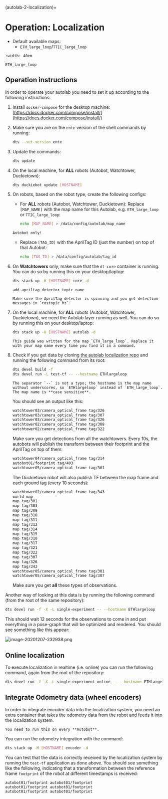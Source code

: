 (autolab-2-localization)=
# Operation: Localization

- Default available maps:
  - `ETH_large_loop`/`TTIC_large_loop`

```{figure} ./_images/localization-operations/eth_large_loop.png
:width: 40em

ETH_large_loop
```

## Operation instructions

In order to operate your autolab you need to set it up according to the following instructions:

1. Install `docker-compose` for the desktop machine: [https://docs.docker.com/compose/install/](https://docs.docker.com/compose/install/)
2. Make sure you are on the `ente` version of the shell commands by running:

    ```bash
    dts --set-version ente
    ```

3. Update the commands:

    ```bash
    dts update
    ```

4. On the local machine, for **ALL** robots (Autobot, Watchtower, Duckietown):

    ```bash
    dts duckiebot update [HOSTNAME]
    ```

5. On robots, based on the robot type, create the following configs:
    
    - For **ALL** robots (Autobot, Watchtower, Duckietown):
        Replace `[MAP_NAME]` with the map name for this Autolab, e.g. `ETH_large_loop` or `TTIC_large_loop`:

        ```bash
        echo [MAP_NAME] > /data/config/autolab/map_name
        ```

    ```{attention}
    Autobot only!
    ```

    - Replace `[TAG_ID]` with the AprilTag ID (just the number) on top of that Autobot:

        ```bash
        echo [TAG_ID] > /data/config/autolab/tag_id
        ```

6. On **Watchtowers** only, make sure that the `dt-core` container is running. You can do so by running this on your desktop/laptop:

    ```bash
    dts stack up -H [HOSTNAME] core -d
    ```

    ```{todo}
    add apriltag detector topic name
    ```

    ```{tip}
    Make sure the AprilTag detector is spinning and you get detection messages in `rostopic hz`.
    ```

7. On the local machine, for **ALL** robots (Autobot, Watchtower, Duckietown), we need the Autolab layer running as well. You can do so by running this on your desktop/laptop:

    ```bash
    dts stack up -H [HOSTNAME] autolab -d
    ```

    ```{note}
    This guide was written for the map `ETH_large_loop`. Replace it with your map name every time you find it in a command.
    ```

9. Check if you get data by cloning [the autolab localization repo](https://github.com/duckietown/dt-autolab-localization) and running the following command from its root:

    ```bash
    dts devel build -f
    dts devel run -L test-tf -- --hostname ETHlargeloop
    ```

    ```{attention}
    The separator `--` is not a typo; the hostname is the map name without underscores, so `ETHlargeloop` instead of `ETH_large_loop`. The map name is **case sensitive**.
      ```

    You should see an output like this:

    ```bash
    watchtower03/camera_optical_frame tag/326
    watchtower03/camera_optical_frame tag/307
    watchtower03/camera_optical_frame tag/326
    watchtower02/camera_optical_frame tag/308
    watchtower02/camera_optical_frame tag/322
    ```

    Make sure you get detections from all the watchtowers. Every 10s, the autobots will publish the transform between their footprint and the AprilTag on top of them:

    ```bash
    watchtower04/camera_optical_frame tag/314
    autobot01/footprint tag/403
    watchtower05/camera_optical_frame tag/301
    ```

    The Duckietown robot will also publish TF between the map frame and each ground tag (every 10 seconds):

    ```bash
    watchtower02/camera_optical_frame tag/343
    world map
    map tag/301
    map tag/303
    map tag/309
    map tag/310
    map tag/311
    map tag/312
    map tag/314
    map tag/315
    map tag/318
    map tag/317
    map tag/321
    map tag/322
    map tag/307
    map tag/326
    map tag/343
    watchtower05/camera_optical_frame tag/301
    watchtower05/camera_optical_frame tag/307
    ```

    Make sure you get **all** these types of observations.
    
Another way of looking at this data is by running the following command (from the root of the same repository):

```bash
dts devel run -f -X -L single-experiment -- --hostname ETHlargeloop
```

This should wait 12 seconds for the observations to come in and put everything in a pose-graph that will be optimized and rendered. You should see something like this appear:

![image-20201207-232938.png](./_images/localization-operations/image-20201207-232938.png)

## Online localization

To execute localization in realtime (i.e. online) you can run the following command, again from the root of the repository:


```bash
dts devel run -f -X -L single-experiment-online -- --hostname ETHlargeloop
```

## Integrate Odometry data (wheel encoders)

In order to integrate encoder data into the localization system, you need an extra container that takes the odometry data from the robot and feeds it into the localization system.

```{note}
You need to run this on every **Autobot**.
```

You can run the odometry integration with the command:

```bash
dts stack up -H [HOSTNAME] encoder -d
```

You can test that the data is correctly received by the localization system by running the `test-tf` application as done above. You should see something like the following, indicating that a transformation between the reference frame `footprint` of the robot at different timestamps is received:

```
autobot01/footprint autobot01/footprint
autobot01/footprint autobot01/footprint
autobot01/footprint autobot01/footprint
```
